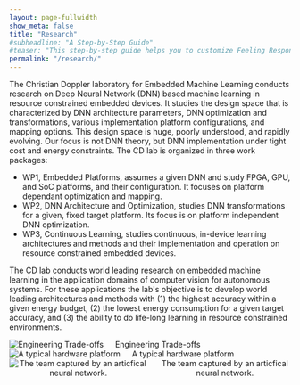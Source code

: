 ```yaml
---
layout: page-fullwidth
show_meta: false
title: "Research"
#subheadline: "A Step-by-Step Guide"
#teaser: "This step-by-step guide helps you to customize Feeling Responsive to your needs."
permalink: "/research/"
---
```



The Christian Doppler laboratory for Embedded Machine Learning conducts research on Deep Neural Network (DNN) based machine learning in resource constrained embedded devices. It studies the design space that is characterized by DNN architecture parameters, DNN optimization and transformations, various implementation platform configurations, and mapping options. This design space is huge, poorly understood, and rapidly evolving. Our focus is not DNN theory, but DNN implementation under tight cost and energy constraints. The CD lab is organized in three work packages:

- WP1, Embedded Platforms, assumes a given DNN and study FPGA, GPU, and SoC platforms, and their configuration. It focuses on platform dependant optimization and mapping.
- WP2, DNN Architecture and Optimization, studies DNN transformations for a given, fixed target platform. Its focus is on platform independent DNN optimization.
- WP3, Continuous Learning, studies continuous, in-device learning architectures and methods and their implementation and operation on resource constrained embedded devices.

The CD lab conducts world leading research on embedded machine learning in the application domains of computer vision for autonomous systems. For these applications the lab's objective is to develop world leading architectures and methods with (1) the highest accuracy within a given energy budget, (2) the lowest energy consumption for a given target accuracy, and (3) the ability to do life-long learning in resource constrained environments.

<div class="row">
    <div class="large-4 columns" style="text-align:center">
    <img src="{{ site.urlimg }}research-1.png" alt="Engineering Trade-offs">
    Engineering Trade-offs
    </div>
    <div class="large-4 columns" style="text-align:center">
    <img src="{{ site.urlimg }}research-2.jpg" alt="A typical hardware platform">
     A typical hardware platform
    </div>
    <div class="large-4 columns" style="text-align:center">
    <img src="{{ site.urlimg }}research-3.jpg" alt="The team captured by an articfical neural network.">
     The team captured by an articfical neural network.
    </div>
</div><!-- /.row -->
